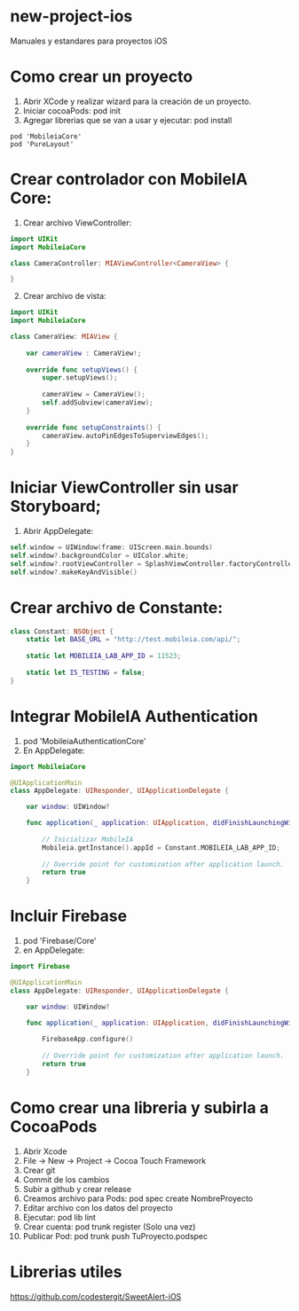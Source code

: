 # new-project-ios
Manuales y estandares para proyectos iOS

# Como crear un proyecto
1. Abrir XCode y realizar wizard para la creación de un proyecto.
2. Iniciar cocoaPods: pod init
3. Agregar librerias que se van a usar y ejecutar: pod install
```pod
pod 'MobileiaCore'
pod 'PureLayout'
```

# Crear controlador con MobileIA Core:
1. Crear archivo ViewController:
```swift
import UIKit
import MobileiaCore

class CameraController: MIAViewController<CameraView> {

}
```
2. Crear archivo de vista:
```swift
import UIKit
import MobileiaCore

class CameraView: MIAView {
    
    var cameraView : CameraView!;
    
    override func setupViews() {
        super.setupViews();
        
        cameraView = CameraView();
        self.addSubview(cameraView);
    }
    
    override func setupConstraints() {
        cameraView.autoPinEdgesToSuperviewEdges();
    }
}

```

# Iniciar ViewController sin usar Storyboard;
1. Abrir AppDelegate:
```swift
self.window = UIWindow(frame: UIScreen.main.bounds)
self.window?.backgroundColor = UIColor.white;
self.window?.rootViewController = SplashViewController.factoryController();
self.window?.makeKeyAndVisible()
```

# Crear archivo de Constante:
```swift
class Constant: NSObject {
    static let BASE_URL = "http://test.mobileia.com/api/";
    
    static let MOBILEIA_LAB_APP_ID = 11523;
    
    static let IS_TESTING = false;
}
```

# Integrar MobileIA Authentication
1. pod 'MobileiaAuthenticationCore'
2. En AppDelegate:
```swift
import MobileiaCore

@UIApplicationMain
class AppDelegate: UIResponder, UIApplicationDelegate {

    var window: UIWindow?

    func application(_ application: UIApplication, didFinishLaunchingWithOptions launchOptions: [UIApplicationLaunchOptionsKey: Any]?) -> Bool {
        
        // Inicializar MobileIA
        Mobileia.getInstance().appId = Constant.MOBILEIA_LAB_APP_ID;
        
        // Override point for customization after application launch.
        return true
    }

```


# Incluir Firebase
1. pod 'Firebase/Core'
2. en AppDelegate:
```swift
import Firebase

@UIApplicationMain
class AppDelegate: UIResponder, UIApplicationDelegate {

    var window: UIWindow?

    func application(_ application: UIApplication, didFinishLaunchingWithOptions launchOptions: [UIApplicationLaunchOptionsKey: Any]?) -> Bool {
        
        FirebaseApp.configure()
        
        // Override point for customization after application launch.
        return true
    }
```

# Como crear una libreria y subirla a CocoaPods
1. Abrir Xcode
2. File -> New -> Project -> Cocoa Touch Framework
3. Crear git
4. Commit de los cambios
5. Subir a github y crear release
6. Creamos archivo para Pods:
    pod spec create NombreProyecto
7. Editar archivo con los datos del proyecto
8. Ejecutar: pod lib lint
9. Crear cuenta: pod trunk register <Your Email> (Solo una vez)
10. Publicar Pod: pod trunk push TuProyecto.podspec


# Librerias utiles
https://github.com/codestergit/SweetAlert-iOS